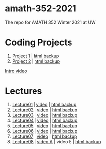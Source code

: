 # amath-352-2021
The repo for AMATH 352 Winter 2021 at UW

# Coding Projects
1. [Project 1](https://nbviewer.jupyter.org/github/trogdoncourses/amath-352-2021/blob/main/coding_projects/Coding%20Project%201.ipynb)  |  [html backup](https://faculty.washington.edu/trogdon/amath-352-2021/coding_projects/Coding%20Project%201.html)
1. [Project 2](https://github.com/trogdoncourses/amath-352-2021/blob/main/coding_projects/Coding%20Project%202.ipynb)  |  [html backup](https://faculty.washington.edu/trogdon/amath-352-2021/coding_projects/Coding%20Project%202.html)

[Intro video](https://uw.hosted.panopto.com/Panopto/Pages/Viewer.aspx?id=554ec6cf-3d56-4f8c-8d0a-aca601134602)

# Lectures
1. [Lecture01](https://nbviewer.jupyter.org/github/trogdoncourses/amath-352-2021/blob/main/notebooks/Lecture01.ipynb) | [video](https://uw.hosted.panopto.com/Panopto/Pages/Viewer.aspx?id=05d19119-5e78-4afc-8a8e-aca60118ed53) |  [html backup](https://faculty.washington.edu/trogdon/amath-352-2021/notebooks/Lecture01.html)
1. [Lecture02](https://nbviewer.jupyter.org/github/trogdoncourses/amath-352-2021/blob/main/notebooks/Lecture02.ipynb) | [video](https://uw.hosted.panopto.com/Panopto/Pages/Viewer.aspx?id=4afa2dc1-7198-4885-ba2d-aca60118ed80)  |  [html backup](https://faculty.washington.edu/trogdon/amath-352-2021/notebooks/Lecture02.html)
1. [Lecture03](https://github.com/trogdoncourses/amath-352-2021/blob/main/notebooks/Lecture03.ipynb) | [video](https://uw.hosted.panopto.com/Panopto/Pages/Viewer.aspx?id=8943c7c4-6866-45fc-80a2-aca7000405be) | [html backup](https://faculty.washington.edu/trogdon/amath-352-2021/notebooks/Lecture03.html)
1. [Lecture04](https://nbviewer.jupyter.org/github/trogdoncourses/amath-352-2021/blob/main/notebooks/Lecture04.ipynb) | [video](https://uw.hosted.panopto.com/Panopto/Pages/Viewer.aspx?id=64c9c9ad-421c-47e2-9c26-acad011c83cd) | [html backup](https://faculty.washington.edu/trogdon/amath-352-2021/notebooks/Lecture04.html)
1. [Lecture05](https://nbviewer.jupyter.org/github/trogdoncourses/amath-352-2021/blob/main/notebooks/Lecture05.ipynb) | [video](https://uw.hosted.panopto.com/Panopto/Pages/Viewer.aspx?id=97b68b8d-3d31-4bef-aa47-acad01363b03) | [html backup](https://faculty.washington.edu/trogdon/amath-352-2021/notebooks/Lecture05.html)
1. [Lecture06](https://nbviewer.jupyter.org/github/trogdoncourses/amath-352-2021/blob/main/notebooks/Lecture06.ipynb) | [video](https://uw.hosted.panopto.com/Panopto/Pages/Viewer.aspx?id=40c4d447-b400-40b5-a540-acad0139514a) | [html backup](https://faculty.washington.edu/trogdon/amath-352-2021/notebooks/Lecture06.html)
1. [Lecture07](https://nbviewer.jupyter.org/github/trogdoncourses/amath-352-2021/blob/main/notebooks/Lecture07.ipynb) | [video](https://uw.hosted.panopto.com/Panopto/Pages/Viewer.aspx?id=01c9953f-e692-444a-9e4e-acb401528b9f) | [html backup](https://faculty.washington.edu/trogdon/amath-352-2021/notebooks/Lecture07.html)
1. [Lecture08](https://nbviewer.jupyter.org/github/trogdoncourses/amath-352-2021/blob/main/notebooks/Lecture08.ipynb) | [video A](https://uw.hosted.panopto.com/Panopto/Pages/Viewer.aspx?id=01c9953f-e692-444a-9e4e-acb401528b9f) | video B | [html backup](https://faculty.washington.edu/trogdon/amath-352-2021/notebooks/Lecture08.html)
